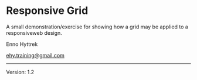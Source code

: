 # Responsive Grid

A small demonstration/exercise for showing how a grid may be applied to a responsiveweb design.

Enno Hyttrek

ehy.training@gmail.com

---

Version: 1.2